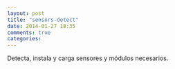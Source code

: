 ```yaml
---
layout: post
title: "sensors-detect"
date: 2014-01-27 18:35
comments: true
categories: 
---
```

Detecta, instala y carga sensores y módulos necesarios.

